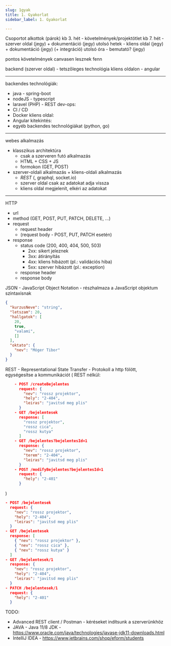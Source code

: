 ```yaml
---
slug: 1gyak
title: 1. Gyakorlat
sidebar_label: 1. Gyakorlat

---
```

Csoportot alkottok (párok)
kb 3. hét - követelmények/projektötlet
kb 7. hét - szerver oldal (jegy) + dokumentáció (jegy)
utolsó hetek - kliens oldal (jegy) + dokumentáció (jegy) (+ integráció)
utolsó óra - bemutató? (jegy)

pontos követelmények canvasen lesznek fenn

backend (szerver oldal) - tetszőleges technológia
kliens oldalon - angular

***

backendes technológiák:

* java - spring-boot
* nodeJS - typescript
* laravel (PHP) - REST
  dev-ops:
* CI / CD
* Docker
  kliens oldal:
* Angular
  kitekintés:
* egyéb backendes technológiákat (python, go)

***

webes alkalmazás

* klasszikus architektúra
  * csak a szerveren futó alkalmazás
  * HTML + CSS + JS
  * formokon (GET, POST)
* szerver-oldali alkalmazás + kliens-oldali alkalmazás
  * _REST_ (, graphql, socket.io)
  * szerver oldal csak az adatokat adja vissza
  * kliens oldal megjelenít, elkéri az adatokat

***

HTTP

* url
* method (GET, POST, PUT, PATCH, DELETE, ...)
* request
  * request header
  * (request body - POST, PUT, PATCH esetén)
* response
  * status code (200, 400, 404, 500, 503)
    * 2xx: sikert jeleznek
    * 3xx: átirányítás
    * 4xx: kliens hibázott (pl.: validációs hiba)
    * 5xx: szerver hibázott (pl.: exception)
  * response header
  * response body

JSON - JavaScript Object Notation - részhalmaza a JavaScript objektum szintaxisnak

```json 
{
  "kurzusNeve": "string",
  "letszam": 20,
  "hallgatok": [
    20,
	true,
	"valami",
	[]
  ],
  "oktato": {
	"nev": "Móger Tibor"
  }
}
```

REST - Representational State Transfer - Protokoll a http fölött, egységesítse a kommunikációt
(
REST nélkül:

```json
	- POST /createBejelentes
	  request: {
	    "nev": "rossz projektor",
		"hely": "2-404",
		"leiras": "javitsd meg plis"
	  }
	- GET /bejelentesek
	  response: [
		"rossz projektor",
		"rossz cica",
		"rossz kutya"
	  ]
	- GET /bejelentes?bejelentesId=1
	  response: {
		"nev": "rossz projektor",
		"terem": "2-404",
		"leiras": "javitsd meg plis"
	  }
	- POST /modifyBejelentes?bejelentesId=1
	  request: {
		"hely": "2-401"
	  }
```

)
```json
- POST /bejelentesek
  request: {
	"nev": "rossz projektor",
	"hely": "2-404",
	"leiras": "javitsd meg plis"
  }
- GET /bejelentesek
  response: [
	{ "nev": "rossz projektor" },
	{ "nev": "rossz cica" },
	{ "nev": "rossz kutya" }
  ]
- GET /bejelentesek/1
  response: {
	"nev": "rossz projektor",
	"hely": "2-404",
	"leiras": "javitsd meg plis"
  }
- PATCH /bejelentesek/1
  request: {
	"hely": "2-401"
  }

```
TODO:

* Advanced REST client / Postman - kéréseket indítsunk a szerverünkhöz
* JAVA - Java 11/8 JDK - https://www.oracle.com/java/technologies/javase-jdk11-downloads.html
* IntelliJ IDEA - https://www.jetbrains.com/shop/eform/students